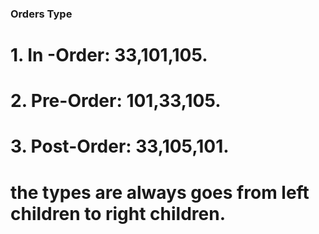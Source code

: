 ### Orders Type

# 1. In -Order: 33,101,105.
# 2. Pre-Order: 101,33,105.
# 3. Post-Order: 33,105,101. 

# the types are always goes from left children to right children.